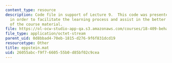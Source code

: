 ```yaml
---
content_type: resource
description: Code file in support of Lecture 9.  This code was presented by the professor
  in order to facilitate the learning process and assist in the better understanding
  of the course material.
file: https://ol-ocw-studio-app-qa.s3.amazonaws.com/courses/18-409-behavior-of-algorithms-spring-2002/26055abcf9f7660555b0d85bf02c9cea_eppstein.mat
file_type: application/octet-stream
parent_uid: 0d8bbad4-70eb-1815-d276-9f6f831dcd19
resourcetype: Other
title: eppstein.mat
uid: 26055abc-f9f7-6605-55b0-d85bf02c9cea
---
```

